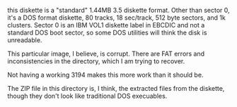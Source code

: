 this diskette is a "standard" 1.44MB 3.5 diskette format. Other than sector 0, it's a DOS format diskette, 80 tracks, 18 sec/track, 512 byte sectors, and 1k clusters.
Sector 0 is an IBM VOL1 diskette label in EBCDIC and not a standard DOS boot sector, so some DOS utilities will think the disk is unreadable.

This particular image, I believe, is corrupt. There are FAT errors and inconsistencies in the directory, which I am trying to recover.

Not having a working 3194 makes this more work than it should be.

The ZIP file in this directory is, I think, the extracted files from the diskette, though they don't look like traditional DOS execuables.

